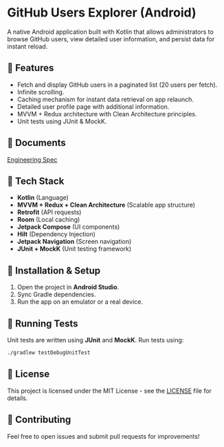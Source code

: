 # GitHub Users Explorer (Android)

A native Android application built with Kotlin that allows administrators to browse GitHub users, view detailed user information, and persist data for instant reload.

## 📌 Features
- Fetch and display GitHub users in a paginated list (20 users per fetch).
- Infinite scrolling.
- Caching mechanism for instant data retrieval on app relaunch.
- Detailed user profile page with additional information.
- MVVM + Redux architecture with Clean Architecture principles.
- Unit tests using JUnit & MockK.

## 📌 Documents
[Engineering Spec](EngineeringSpec.md)

## 🚀 Tech Stack
- **Kotlin** (Language)
- **MVVM + Redux + Clean Architecture** (Scalable app structure)
- **Retrofit** (API requests)
- **Room** (Local caching)
- **Jetpack Compose** (UI components)
- **Hilt** (Dependency Injection)
- **Jetpack Navigation** (Screen navigation)
- **JUnit + MockK** (Unit testing framework)

## 🔧 Installation & Setup
1. Open the project in **Android Studio**.
2. Sync Gradle dependencies.
3. Run the app on an emulator or a real device.


## 🧪 Running Tests
Unit tests are written using **JUnit** and **MockK**.
Run tests using:
```sh
./gradlew testDebugUnitTest
```

## 📜 License
This project is licensed under the MIT License - see the [LICENSE](LICENSE) file for details.

## 🤝 Contributing
Feel free to open issues and submit pull requests for improvements!


